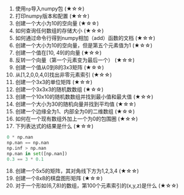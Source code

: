1. 使用`np`导入numpy包 (★☆☆)
2. 打印numpy版本和配置 (★☆☆)
3. 创建一个大小为10的空向量 (★☆☆)
4. 如何查询任何数组的存储大小 (★☆☆)
5. 如何通过命令行得到numpy相加（add）函数的文档 (★☆☆)
6. 创建一个大小为10的空向量，但是第五个元素值为1 (★☆☆)
7. 创建一个值在[10, 49]的向量 (★☆☆)
8. 反转一个向量（第一个元素变为最后一个） (★☆☆)
9. 创建一个值从0到8的3x3矩阵 (★☆☆)
10. 从[1,2,0,0,4,0]找出非零元素索引 (★☆☆)
11. 创建一个3x3的单位矩阵 (★☆☆)
12. 创建一个3x3x3的随机数数组 (★☆☆)
13. 创建一个10x10的随机数数组并找到最小值和最大值 (★☆☆)
14. 创建一个大小为30的随机向量并找到平均值 (★☆☆)
15. 创建一个边缘全为1、内部全为0的二维数组 (★☆☆)
16. 如何在一个现有数组外加上一个为0的包围圈 (★☆☆)
17. 下列表达式的结果是什么 (★☆☆)
```py
0 * np.nan
np.nan == np.nan
np.inf > np.nan
np.nan in set([np.nan])
0.3 == 3 * 0.1
```
18. 创建一个5x5的矩阵，其对角线下方为1,2,3,4 (★☆☆)
19. 创建一个8x8的棋盘图形矩阵 (★☆☆)
20. 对于一个形如(6,7,8)的数组，第100个元素索引的(x,y,z)是什么 (★☆☆)
